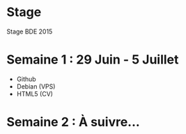 # Stage
Stage BDE 2015
# Semaine 1 : 29 Juin - 5 Juillet
- Github
- Debian (VPS)
- HTML5 (CV)
# Semaine 2 : À suivre...
